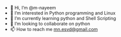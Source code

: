 - 👋 Hi, I’m @m-nayeem
- 👀 I’m interested in Python programming and Linux 
- 🌱 I’m currently learning python and Shell Scripting 
- 💞️ I’m looking to collaborate on python 
- 📫 How to reach me mn.esvd@gmail.com 

<!---
m-nayeem/m-nayeem is a ✨ special ✨ repository because its `README.md` (this file) appears on your GitHub profile.
You can click the Preview link to take a look at your changes.
--->
